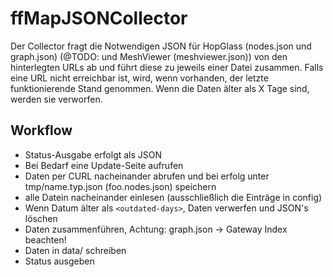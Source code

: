 # ffMapJSONCollector

Der Collector fragt die Notwendigen JSON für HopGlass (nodes.json und graph.json) (@TODO: und MeshViewer (meshviewer.json))
von den hinterlegten URLs ab und führt diese zu jeweils einer Datei zusammen.
Falls eine URL nicht erreichbar ist, wird, wenn vorhanden, der letzte funktionierende Stand genommen.
Wenn die Daten älter als X Tage sind, werden sie verworfen.

## Workflow

- Status-Ausgabe erfolgt als JSON
- Bei Bedarf eine Update-Seite aufrufen
- Daten per CURL nacheinander abrufen und bei erfolg unter tmp/name.typ.json (foo.nodes.json) speichern
- alle Datein nacheinander einlesen (ausschließlich die Einträge in config)
- Wenn Datum älter als `<outdated-days>`, Daten verwerfen und JSON's löschen
- Daten zusammenführen, Achtung: graph.json -> Gateway Index beachten!
- Daten in data/ schreiben
- Status ausgeben
